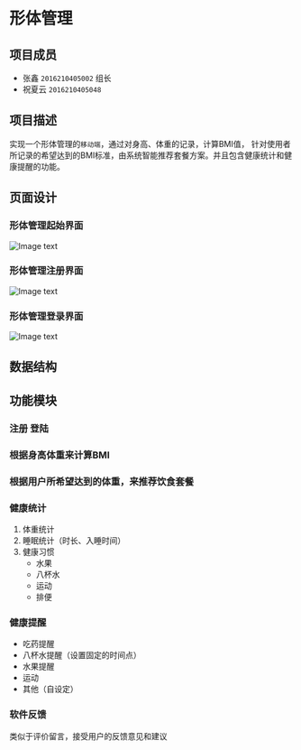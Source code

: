 # 形体管理
## 项目成员
* 张鑫 `2016210405002` 组长 
* 祝夏云 `2016210405048`
## 项目描述
实现一个形体管理的`移动端`，通过对身高、体重的记录，计算BMI值，		针对使用者所记录的希望达到的BMI标准，由系统智能推荐套餐方案。并且包含健康统计和健康提醒的功能。
## 页面设计
### 形体管理起始界面
![Image text](https://github.com/zhangxin1102/zhangxin.github.com/img-folder/1.jpg)
### 形体管理注册界面
 ![Image text](https://zhangxin.github.com/yourName/repositpry/master/yourprojectName/img-folder/2.jpg)
### 形体管理登录界面
 ![Image text](https://zhangxin.github.com/yourName/repositpry/master/yourprojectName/img-folder/3.jpg)
## 数据结构
## 功能模块
### 注册 登陆
### 根据身高体重来计算BMI
### 根据用户所希望达到的体重，来推荐饮食套餐
### 健康统计 
1. 体重统计
2. 睡眠统计（时长、入睡时间）
3. 健康习惯
      * 水果
      * 八杯水
      * 运动
      * 排便
### 健康提醒
* 吃药提醒
* 八杯水提醒（设置固定的时间点）
* 水果提醒
* 运动
* 其他（自设定）
### 软件反馈
类似于评价留言，接受用户的反馈意见和建议


